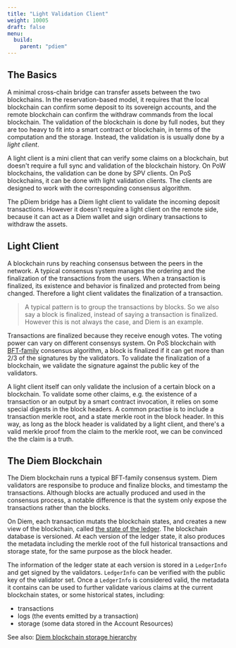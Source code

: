 ```yaml
---
title: "Light Validation Client"
weight: 10005
draft: false
menu:
  build:
    parent: "pdiem"
---
```


## The Basics

A minimal cross-chain bridge can transfer assets between the two blockchains. In the reservation-based model, it requires that the local blockchain can confirm some deposit to its sovereign accounts, and the remote blockchain can confirm the withdraw commands from the local blockchain. The validation of the blockchain is done by full nodes, but they are too heavy to fit into a smart contract or blockchain, in terms of the computation and the storage. Instead, the validation is is usually done by a _light client_.

A light client is a mini client that can verify some claims on a blockchain, but doesn't require a full sync and validation of the blockchain history. On PoW blockchains, the validation can be done by SPV clients. On PoS blockchains, it can be done with light validation clients. The clients are designed to work with the corresponding consensus algorithm.

The pDiem bridge has a Diem light client to validate the incoming deposit transactions. However it doesn't require a light client on the remote side, because it can act as a Diem wallet and sign ordinary transactions to withdraw the assets.

## Light Client

A blockchain runs by reaching consensus between the peers in the network. A typical consensus system manages the ordering and the finalization of the transactions from the users. When a transaction is finalized, its existence and behavior is finalized and protected from being changed. Therefore a light client validates the finalization of a transaction.

> A typical pattern is to group the transactions by blocks. So we also say a block is finalized, instead of saying a transaction is finalized. However this is not always the case, and Diem is an example.

Transactions are finalized because they receive enough votes. The voting power can vary on different consensys system. On PoS blockchain with [BFT-family](https://en.wikipedia.org/wiki/Byzantine_fault) consensus algorithm, a block is finalized if it can get more than 2/3 of the signatures by the validators. To validate the finalization of a blockchain, we validate the signature against the public key of the validators.

A light client itself can only validate the inclusion of a certain block on a blockchain. To validate some other claims, e.g. the existence of a transaction or an output by a smart contract invocation, it relies on some special digests in the block headers. A common practise is to include a transaction merkle root, and a state merkle root in the block header. In this way, as long as the block header is validated by a light client, and there's a valid merkle proof from the claim to the merkle root, we can be convinced the the claim is a truth.

## The Diem Blockchain

The Diem blockchain runs a typical BFT-family consensus system. Diem validators are responsibe to produce and finalize blocks, and timestamp the transactions. Although blocks are actually produced and used in the consensus process, a notable difference is that the system only expose the transactions rather than the blocks.

On Diem, each transaction mutats the blockchain states, and creates a new view of the blockchain, called [the state of the ledger](https://developers.diem.com/docs/core/diem-protocol#transactions-and-states). The blockchain database is versioned. At each version of the ledger state, it also produces the metadata including the merkle root of the full historical transactions and storage state, for the same purpose as the block header.

The information of the ledger state at each version is stored in a `LedgerInfo` and get signed by the validators. `LedgerInfo` can be verified with the public key of the validator set. Once a `LedgerInfo` is considered valid, the metadata it contains can be used to further validate various claims at the current blockchain states, or some historical states, including:

- transactions
- logs (the events emitted by a transaction)
- storage (some data stored in the Account Resources)

See also: [Diem blockchain storage hierarchy](https://github.com/diem/diem/tree/master/storage)
